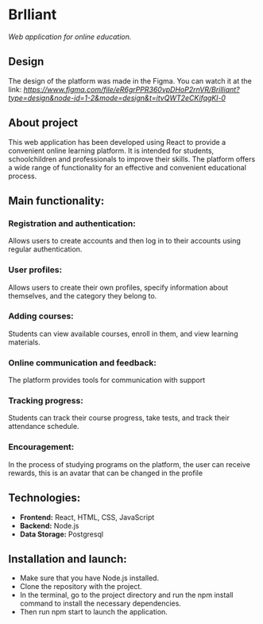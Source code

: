 # Brlliant

*Web application for online education.*

## Design

The design of the platform was made in the Figma. You can watch it at the link: *https://www.figma.com/file/eR6grPPR360vpDHoP2rnVR/Brilliant?type=design&node-id=1-2&mode=design&t=itvQWT2eCKifqgKl-0*

## About project

This web application has been developed using React to provide a convenient online learning platform. It is intended for students, schoolchildren and professionals to improve their skills. The platform offers a wide range of functionality for an effective and convenient educational process.

## Main functionality:

### Registration and authentication:

Allows users to create accounts and then log in to their accounts using regular authentication.

### User profiles:

Allows users to create their own profiles, specify information about themselves, and the category they belong to.

### Adding courses:

Students can view available courses, enroll in them, and view learning materials.

### Online communication and feedback:

The platform provides tools for communication with support

### Tracking progress:

Students can track their course progress, take tests, and track their attendance schedule.

### Encouragement:

In the process of studying programs on the platform, the user can receive rewards, this is an avatar that can be changed in the profile

## Technologies:

* **Frontend:** React, HTML, CSS, JavaScript
* **Backend:** Node.js
* **Data Storage:** Postgresql

## Installation and launch:

* Make sure that you have Node.js installed.
* Clone the repository with the project.
* In the terminal, go to the project directory and run the npm install command to install the necessary dependencies.
* Then run npm start to launch the application.
